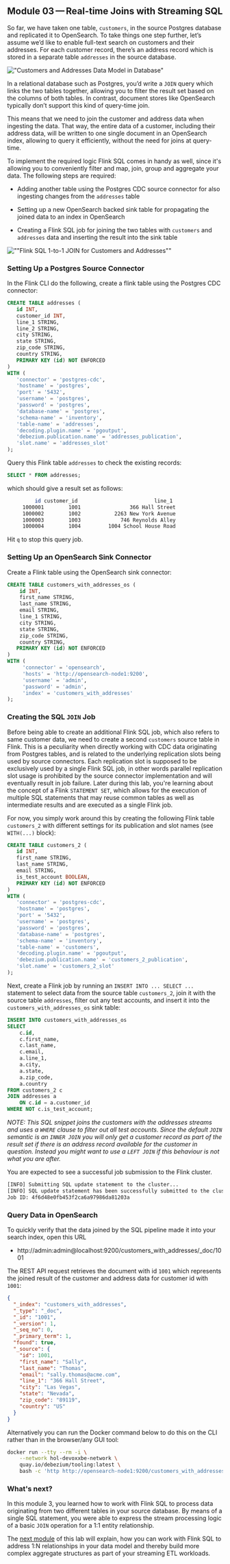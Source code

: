 ## Module 03 — Real-time Joins with Streaming SQL

So far, we have taken one table, `customers`, in the source Postgres database and replicated it to OpenSearch. To take things one step further, let’s assume we’d like to enable full-text search on customers and their addresses. For each customer record, there’s an address record which is stored in a separate table `addresses` in the source database.

!["Customers and Addresses Data Model in Database"](./images/m03/01-customer-address-model.png)

In a relational database such as Postgres, you’d write a `JOIN` query which links the two tables together, allowing you to filter the result set based on the columns of both tables. In contrast, document stores like OpenSearch typically don’t support this kind of query-time join.

This means that we need to join the customer and address data when ingesting the data. That way, the entire data of a customer, including their address data, will be written to one single document in an OpenSearch index, allowing to query it efficiently, without the need for joins at query-time.

To implement the required logic Flink SQL comes in handy as well, since it's allowing you to conveniently filter and map, join, group and aggregate your data. The following steps are required:

* Adding another table using the Postgres CDC source connector for also ingesting changes from the `addresses` table

* Setting up a new OpenSearch backed sink table for propagating the joined data to an index in OpenSearch

* Creating a Flink SQL job for joining the two tables with `customers` and `addresses` data and inserting the result into the sink table

![""Flink SQL 1-to-1 JOIN for Customers and Addresses""](./images/m03/02-flink-sql-1-to-1-join-customer-address.png)

### Setting Up a Postgres Source Connector

In the Flink CLI do the following, create a flink table using the Postgres CDC connector:

```sql
CREATE TABLE addresses (
   id INT,
   customer_id INT,
   line_1 STRING,
   line_2 STRING,
   city STRING,
   state STRING,
   zip_code STRING,
   country STRING,
   PRIMARY KEY (id) NOT ENFORCED
)
WITH (
   'connector' = 'postgres-cdc',
   'hostname' = 'postgres',
   'port' = '5432',
   'username' = 'postgres',
   'password' = 'postgres',
   'database-name' = 'postgres',
   'schema-name' = 'inventory',
   'table-name' = 'addresses',
   'decoding.plugin.name' = 'pgoutput',
   'debezium.publication.name' = 'addresses_publication',
   'slot.name' = 'addresses_slot'
);
```

Query this Flink table `addresses` to check the existing records:

```sql
SELECT * FROM addresses;
```

which should give a result set as follows:

```bash
         id customer_id                         line_1                         line_2                           city                          state                       zip_code                        country
     1000001        1001                366 Hall Street                         <NULL>                      Las Vegas                         Nevada                          89119                             US
     1000002        1002           2263 New York Avenue                         <NULL>                 Woodland Hills                     California                          91303                             US
     1000003        1003             746 Reynolds Alley                         <NULL>                    Los Angeles                     California                          90014                             US
     1000004        1004         1004 School House Road                         <NULL>                        Jackson                    Mississippi                          39201                             US
```

Hit `q` to stop this query job.

### Setting Up an OpenSearch Sink Connector

Create a Flink table using the OpenSearch sink connector:

```sql
CREATE TABLE customers_with_addresses_os (
    id INT,
    first_name STRING,
    last_name STRING,
    email STRING,
    line_1 STRING,
    city STRING,
    state STRING,
    zip_code STRING,
    country STRING,
   PRIMARY KEY (id) NOT ENFORCED
)
WITH (
     'connector' = 'opensearch',
     'hosts' = 'http://opensearch-node1:9200',
     'username' = 'admin',
     'password' = 'admin',
     'index' = 'customers_with_addresses'
);
```

### Creating the SQL `JOIN` Job

Before being able to create an additional Flink SQL job, which also refers to same customer data, we need to create a second `customers` source table in Flink.
This is a peculiarity when directly working with CDC data originating from Postgres tables, and is related to the underlying replication slots being used by source connectors.
Each replication slot is supposed to be exclusively used by a single Flink SQL job, in other words parallel replication slot usage is prohibited by the source connector implementation and will eventually result in job failure.
Later during this lab, you're learning about the concept of a Flink `STATEMENT SET`, which allows for the execution of multiple SQL statements that may reuse common tables as well as intermediate results and are executed as a single Flink job.

For now, you simply work around this by creating the following Flink table `customers_2` with different settings for its publication and slot names (see `WITH(...)` block):

```sql
CREATE TABLE customers_2 (
   id INT,
   first_name STRING,
   last_name STRING,
   email STRING,
   is_test_account BOOLEAN,
   PRIMARY KEY (id) NOT ENFORCED
)
WITH (
   'connector' = 'postgres-cdc',
   'hostname' = 'postgres',
   'port' = '5432',
   'username' = 'postgres',
   'password' = 'postgres',
   'database-name' = 'postgres',
   'schema-name' = 'inventory',
   'table-name' = 'customers',
   'decoding.plugin.name' = 'pgoutput',
   'debezium.publication.name' = 'customers_2_publication',
   'slot.name' = 'customers_2_slot'
);
```

Next, create a Flink job by running an `INSERT INTO ... SELECT ...` statement to select data from the source table `customers_2`, join it with the source table `addresses`, filter out any test accounts, and insert it into the `customers_with_addresses_os` sink table:

```sql
INSERT INTO customers_with_addresses_os
SELECT
    c.id,
    c.first_name,
    c.last_name,
    c.email,
    a.line_1,
    a.city,
    a.state,
    a.zip_code,
    a.country
FROM customers_2 c
JOIN addresses a
    ON c.id = a.customer_id
WHERE NOT c.is_test_account;
```

_NOTE: This SQL snippet joins the customers with the addresses streams and uses a `WHERE` clause to filter out all test accounts. Since the default `JOIN` semantic is an `INNER JOIN` you will only get a customer record as part of the result set if there is an address record available for the customer in question. Instead you might want to use a `LEFT JOIN` if this behaviour is not what you are after._

You are expected to see a successful job submission to the Flink cluster.

```bash
[INFO] Submitting SQL update statement to the cluster...
[INFO] SQL update statement has been successfully submitted to the cluster:
Job ID: 4f6d48e0fb453f2ca6a97986da81203a
```

### Query Data in OpenSearch

To quickly verify that the data joined by the SQL pipeline made it into your search index, open this URL

* http://admin:admin@localhost:9200/customers_with_addresses/_doc/1001

The REST API request retrieves the document with id `1001` which represents the joined result of the customer and address data for customer id with `1001`:

```json
{
  "_index": "customers_with_addresses",
  "_type": "_doc",
  "_id": "1001",
  "_version": 1,
  "_seq_no": 0,
  "_primary_term": 1,
  "found": true,
  "_source": {
    "id": 1001,
    "first_name": "Sally",
    "last_name": "Thomas",
    "email": "sally.thomas@acme.com",
    "line_1": "366 Hall Street",
    "city": "Las Vegas",
    "state": "Nevada",
    "zip_code": "89119",
    "country": "US"
  }
}
```

Alternatively you can run the Docker command below to do this on the CLI rather than in the browser/any GUI tool:

```bash
docker run --tty --rm -i \
    --network hol-devoxxbe-network \
    quay.io/debezium/tooling:latest \
    bash -c 'http http://opensearch-node1:9200/customers_with_addresses/_doc/1001 -a "admin:admin"' 
```

### What's next?

In this module 3, you learned how to work with Flink SQL to process data originating from two different tables in your source database. By means of a single SQL statement, you were able to express the stream processing logic of a basic `JOIN` operation for a 1:1 entity relationship.

The [next module](module_04.md) of this lab will explain, how you can work with Flink SQL to address 1:N relationships in your data model and thereby build more complex aggregate structures as part of your streaming ETL workloads.
